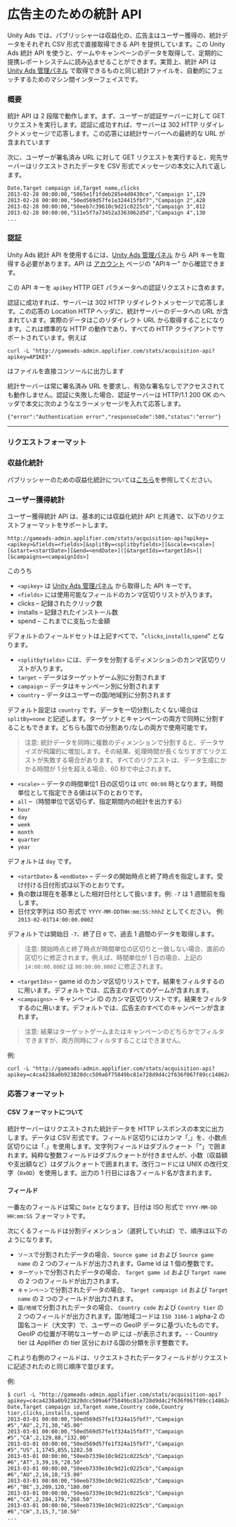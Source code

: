 # 広告主のための統計 API
Unity Ads では、パブリッシャーは収益化の、広告主はユーザー獲得の、統計データをそれぞれ CSV 形式で直接取得できる API を提供しています。この Unity Ads 統計 API を使うと、ゲームやキャンペーンのデータを取得して、定期的に提携レポートシステムに読み込ませることができます。実質上、統計 API は [Unity Ads 管理パネル][1] で取得できるものと同じ統計ファイルを、自動的にフェッチするためのマシン間インターフェイスです。

### 概要
統計 API は 2 段階で動作します。まず、ユーザーが認証サーバーに対して GET リクエストを実行します。認証に成功すれば、サーバーは 302 HTTP リダイレクトメッセージで応答します。この応答には統計サーバーへの最終的な URL が含まれています

次に、ユーザーが署名済み URL に対して GET リクエストを実行すると、宛先サーバーはリクエストされたデータを CSV 形式でメッセージの本文に入れて返します。

```
Date,Target campaign id,Target name,clicks
2013-02-28 00:00:00,"5065e1f1fdeb285e4d0430ce","Campaign 1",129
2013-02-28 00:00:00,"50ed569d57fe1e324415fbf7","Campaign 2",428
2013-02-28 00:00:00,"50eeb7c39610c9d21c0225cb","Campaign 3",812
2013-02-28 00:00:00,"511e5f7a73452a3363062d5d","Campaign 4",130
...
```

### 認証
Unity Ads 統計 API を使用するには、[Unity Ads 管理パネル][1] から API キーを取得する必要があります。API は [アカウント][2] ページの "APIキー" から確認できます。

この API キーを `apikey` HTTP GET パラメータへの認証リクエストに含めます。

認証に成功すれば、サーバーは 302 HTTP リダイレクトメッセージで応答します。この応答の Location HTTP ヘッダに、統計サーバーのデータへの URL が含まれています。実際のデータはこのリダイレクト URL から取得することになります。これは標準的な HTTP の動作であり、すべての HTTP クライアントでサポートされています。例えば

`curl -L "http://gameads-admin.applifier.com/stats/acquisition-api?apikey=APIKEY"` 

はファイルを直接コンソールに出力します

統計サーバーは常に署名済み URL を要求し、有効な署名なしでアクセスされても動作しません。認証に失敗した場合、認証サーバーは HTTP/1.1 200 OK のヘッダで本文に次のようなエラーメッセージを入れて応答します。

```
{"error":"Authentication error","responseCode":500,"status":"error"}
```

---

### リクエストフォーマット

### 収益化統計

パブリッシャーのための収益化統計については[こちら](https://github.com/unity3d-jp/unityads-help-jp/wiki/stats-api)を参照してください。



### ユーザー獲得統計
ユーザー獲得統計 API は、基本的には収益化統計 API と共通で、以下のリクエストフォーマットをサポートします。

```
http://gameads-admin.applifier.com/stats/acquisition-api?apikey=<apikey>&fields=<fields>[&splitBy=<splitbyfields>][&scale=<scale>][&start=<startDate>][&end=<endDate>]([&targetIds=<targetIds>]|[&campaigns=<campaignIds>]
```
このうち

- `<apikey>` は [Unity Ads 管理パネル][1] から取得した API キーです。 
- `<fields>` には使用可能なフィールドのカンマ区切りリストが入ります。
 - clicks – 記録されたクリック数
 - installs – 記録されたインストール数
 - spend – これまでに支払った金額
 
デフォルトのフィールドセットは上記すべてで、"`clicks`,`installs`,`spend`" となります。

- `<splitbyfields>` には、データを分割するディメンションのカンマ区切りリストが入ります。
 - `target` – データはターゲットゲーム別に分割されます
 - `campaign` – データはキャンペーン別に分割されます
 - `country` – データはユーザーの国/地域別に分割されます

デフォルト設定は `country` です。データを一切分割したくない場合は `splitBy=none` と記述します。ターゲットとキャンペーンの両方で同時に分割することもできます。どちらも国での分割あり/なしの両方で使用可能です。

> 注意: 統計データを同時に複数のディメンションで分割すると、データサイズが飛躍的に増加します。その結果、処理時間が長くなりすぎてリクエストが失敗する場合があります。すべてのリクエストは、データ生成にかかる時間が 1 分を超える場合、60 秒で中止されます。

- `<scale>` – データの時間単位1 日の区切りは `UTC 00:00` 時となります。時間単位として指定できる値は以下のとおりです。
 - `all` –（時間単位で区切らず、指定期間内の総計を出力する）
 - `hour`
 - `day`
 - `week`
 - `month`
 - `quarter`
 - `year`

デフォルトは `day` です。

- `<startDate>` & `<endDate>` – データの開始時点と終了時点を指定します。受け付ける日付形式は以下のとおりです。
 -  負の数は現在を基準とした相対日付として扱います。例: `-7` は 1 週間前を指します。
 - 日付文字列は ISO 形式で `YYYY-MM-DDTHH:mm:SS:hhhZ` としてください。 例: `2013-02-01T14:00:00.000Z`

デフォルトでは開始日 `-7`、終了日 `0` で、過去 1 週間のデータを取得します。
 
> 注意: 開始時点と終了時点が時間単位の区切りと一致しない場合、直前の区切りに修正されます。例えば、時間単位が 1 日の場合、上記の `14:00:00.000Z` は `00:00:00.000Z` に修正されます。

- `<targetIds>` – game id のカンマ区切りリストです。結果をフィルタするのに用います。デフォルトでは、広告主のすべてのゲームが含まれます。
- `<campaigns>` – キャンペーン ID のカンマ区切りリストです。結果をフィルタするのに用います。デフォルトでは、広告主のすべてのキャンペーンが含まれます。
> 注意: 結果はターゲットゲームまたはキャンペーンのどちらかでフィルタできますが、両方同時にフィルタすることはできません。

例:

```
curl -L "http://gameads-admin.applifier.com/stats/acquisition-api?apikey=c4ca4238a0b923820dcc509a6f75849bc81e728d9d4c2f636f067f89cc14862c&splitBy=campaign,country&fields=views,clicks&start=-31&scale=all&targetIds=8234,7432"
```

### 応答フォーマット
#### CSV フォーマットについて
統計サーバーはリクエストされた統計データを HTTP レスポンスの本文に出力します。データは CSV 形式です。フィールド区切りにはカンマ「,」を、小数点区切りには「.」を使用します。文字列フィールドはダブルクォート「”」で囲まれます。純粋な整数フィールドはダブルクォートが付きませんが、小数（収益額や支出額など）はダブルクォートで囲まれます。改行コードには UNIX の改行文字（`0x0D`）を使用します。出力の 1 行目には各フィールド名が含まれます。

#### フィールド
一番左のフィールドは常に `Date` となります。日付は ISO 形式で `YYYY-MM-DD HH:mm:SS` フォーマットです。

次にくるフィールドは分割ディメンション（選択していれば）で、順序は以下のようになります。

- `ソース`で分割されたデータの場合、`Source game id` および `Source game name` の 2 つのフィールドが出力されます。Game id は 1 個の整数です。
- `ターゲット`で分割されたデータの場合、 `Target game id` および `Target name` の 2 つのフィールドが出力されます。
- `キャンペーン`で分割されたデータの場合、 `Target campaign id` および `Target name` の 2 つのフィールドが出力されます。
- `国/地域`で分割されたデータの場合、 `Country code` および `Country tier` の 2 つのフィールドが出力されます。国/地域コードは `ISO 3166-1` alpha-2 の国名コード（大文字）で、ユーザーの GeoIP データに基づいたものです。GeoIP の位置が不明なユーザーの IP には `–`が表示されます。- - Country tier は Applifier の tier 区分における国の分類を示す整数です。

これより右側のフィールドは、リクエストされたデータフィールドがリクエストに記述されたのと同じ順序で並びます。

例:

```
$ curl -L "http://gameads-admin.applifier.com/stats/acquisition-api?apikey=c4ca4238a0b923820dcc509a6f75849bc81e728d9d4c2f636f067f89cc14862c&splitBy=country,campaign"
Date,Target campaign id,Target name,Country code,Country tier,clicks,installs,spend
2013-03-01 00:00:00,"50ed569d57fe1f324a15fbf7","Campaign #5","AU",2,71,30,"45.00"
2013-03-01 00:00:00,"50ed569d57fe1f324a15fbf7","Campaign #5","CA",2,129,88,"132.00"
2013-03-01 00:00:00,"50ed569d57fe1f324a15fbf7","Campaign #5","US",1,1745,855,1282.50
2013-03-01 00:00:00,"50eeb7339e10c9d21c0225cb","Campaign #6","AT",3,39,19,"28.50"
2013-03-01 00:00:00,"50eeb7339e10c9d21c0225cb","Campaign #6","AU",2,16,10,"15.00"
2013-03-01 00:00:00,"50eeb7339e10c9d21c0225cb","Campaign #6","BE",3,209,120,"180.00"
2013-03-01 00:00:00,"50eeb7339e10c9d21c0225cb","Campaign #6","CA",2,284,179,"268.50"
2013-03-01 00:00:00,"50eeb7339e10c9d21c0225cb","Campaign #6","CH",3,15,7,"10.50"
...

```

[1]: https://unityads.unity3d.com/admin
[2]: https://unityads.unity3d.com/admin/#/account/settings
